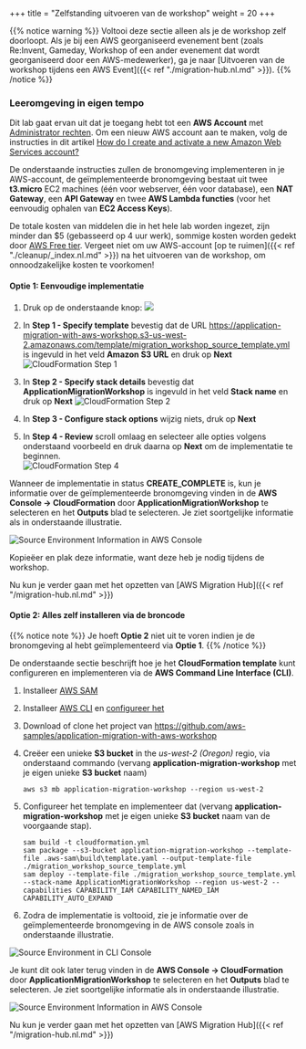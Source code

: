 +++
title = "Zelfstanding uitvoeren van de workshop"
weight = 20
+++

{{% notice warning %}}
Voltooi deze sectie alleen als je de workshop zelf doorloopt. Als je bij een AWS georganiseerd evenement bent (zoals Re:Invent, Gameday, Workshop of een ander evenement dat wordt georganiseerd door een AWS-medewerker), ga je naar [Uitvoeren van de workshop tijdens een AWS Event]({{< ref "./migration-hub.nl.md" >}}).
{{% /notice %}}

### Leeromgeving in eigen tempo

Dit lab gaat ervan uit dat je toegang hebt tot een **AWS Account** met <a href="https://docs.aws.amazon.com/IAM/latest/UserGuide/getting-started_create-admin-group.html" target="_blank">Administrator rechten</a>. Om een nieuw AWS account aan te maken, volg de instructies in dit artikel <a href="https://aws.amazon.com/premiumsupport/knowledge-center/create-and-activate-aws-account/" target="_blank">How do I create and activate a new Amazon Web Services account?</a>

De onderstaande instructies zullen de bronomgeving implementeren in je AWS-account, de geïmplementeerde bronomgeving bestaat uit twee **t3.micro** EC2 machines (één voor webserver, één voor database), een **NAT Gateway**, een **API Gateway** en twee **AWS Lambda functies** (voor het eenvoudig ophalen van **EC2 Access Keys**). 

De totale kosten van middelen die in het hele lab worden ingezet, zijn minder dan $5 (gebasseerd op 4 uur werk), sommige kosten worden gedekt door <a href="https://aws.amazon.com/free/" target="_blank">AWS Free tier</a>. Vergeet niet om uw AWS-account [op te ruimen]({{< ref "./cleanup/_index.nl.md" >}}) na het uitvoeren van de workshop, om onnoodzakelijke kosten te voorkomen!

#### Optie 1: Eenvoudige implementatie

1. Druk op de onderstaande knop: <a href="https://console.aws.amazon.com/cloudformation/home?region=us-west-2#/stacks/new?stackName=ApplicationMigrationWorkshop&templateURL=https://application-migration-with-aws-workshop.s3-us-west-2.amazonaws.com/template/migration_workshop_source_template.yml" target="_blank"><img src="https://application-migration-with-aws-workshop.s3-us-west-2.amazonaws.com/static/cloudformation-launch-stack.png"></a>

2. In **Step 1 - Specify template** bevestig dat de URL https://application-migration-with-aws-workshop.s3-us-west-2.amazonaws.com/template/migration_workshop_source_template.yml is ingevuld in het veld **Amazon S3 URL** en druk op **Next**
  ![CloudFormation Step 1](/intro/cloudformation-step1.en.png)

3. In **Step 2 - Specify stack details** bevestig dat **ApplicationMigrationWorkshop** is ingevuld in het veld **Stack name** en druk op **Next**
   ![CloudFormation Step 2](/intro/cloudformation-step2.en.png)

4. In **Step 3 - Configure stack options** wijzig niets, druk op **Next**  

5. In **Step 4 - Review** scroll omlaag en selecteer alle opties volgens onderstaand voorbeeld en druk daarna op **Next** om de implementatie te beginnen.  
  ![CloudFormation Step 4](/intro/cloudformation-step4.en.png)

Wanneer de implementatie in status **CREATE_COMPLETE** is, kun je informatie over de geïmplementeerde bronomgeving vinden in de **AWS Console -> CloudFormation** door **ApplicationMigrationWorkshop** te selecteren en het **Outputs** blad te selecteren. Je ziet soortgelijke informatie als in onderstaande illustratie.

![Source Environment Information in AWS Console](/intro/self-service-env-awsconsole-info.en.png)

Kopieëer en plak deze informatie, want deze heb je nodig tijdens de workshop.

Nu kun je verder gaan met het opzetten van [AWS Migration Hub]({{< ref "/migration-hub.nl.md" >}})

#### Optie 2: Alles zelf installeren via de broncode

{{% notice note %}}
Je hoeft **Optie 2** niet uit te voren indien je de bronomgeving al hebt geïmplementeerd via **Optie 1**.
{{% /notice %}}

De onderstaande sectie beschrijft hoe je het **CloudFormation template** kunt configureren en implementeren via de **AWS Command Line Interface (CLI)**.

1. Installeer  <a href="https://docs.aws.amazon.com/serverless-application-model/latest/developerguide/serverless-sam-cli-install.html" target="_blank">AWS SAM</a>

2. Installeer <a href="https://docs.aws.amazon.com/cli/latest/userguide/cli-chap-install.html" target="_blank">AWS CLI</a> en <a href="https://docs.aws.amazon.com/cli/latest/userguide/cli-chap-configure.html" target="_blank">configureer het</a>

3. Download of clone het project van <a href="https://github.com/aws-samples/application-migration-with-aws-workshop" target="_blank">https://github.com/aws-samples/application-migration-with-aws-workshop</a>

4. Creëer een unieke **S3 bucket** in the *us-west-2 (Oregon)* regio, via onderstaand commando (vervang **application-migration-workshop** met je eigen unieke **S3 bucket** naam)

   ```
   aws s3 mb application-migration-workshop --region us-west-2
   ```  

5. Configureer het template en implementeer dat (vervang **application-migration-workshop** met je eigen unieke **S3 bucket** naam van de voorgaande stap).

   ```
   sam build -t cloudformation.yml  
   sam package --s3-bucket application-migration-workshop --template-file .aws-sam\build\template.yaml --output-template-file ./migration_workshop_source_template.yml  
   sam deploy --template-file ./migration_workshop_source_template.yml --stack-name ApplicationMigrationWorkshop --region us-west-2 --capabilities CAPABILITY_IAM CAPABILITY_NAMED_IAM CAPABILITY_AUTO_EXPAND  
   ```

6. Zodra de implementatie is voltooid, zie je informatie over de geïmplementeerde bronomgeving in de AWS console zoals in onderstaande illustratie.

![Source Environment in CLI Console](/intro/self-service-env-cli-info.en.png)

Je kunt dit ook later terug vinden in de **AWS Console -> CloudFormation** door **ApplicationMigrationWorkshop** te selecteren en het **Outputs** blad te selecteren. Je ziet soortgelijke informatie als in onderstaande illustratie.

![Source Environment Information in AWS Console](/intro/self-service-env-awsconsole-info.en.png)

Nu kun je verder gaan met het opzetten van [AWS Migration Hub]({{< ref "/migration-hub.nl.md" >}})
